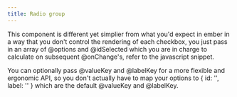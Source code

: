 ```yaml
---
title: Radio group
---
```

<EuiSpacer/>
<EuiPageHeader @pageTitle="Radio group"/>

<EuiSpacer />

<EuiText>
  <p>
    This component is different yet simplier from what you'd expect in ember in a way that you don't control the rendering of each checkbox, you just pass in an array of <EuiCode>@options</EuiCode> and <EuiCode>@idSelected</EuiCode> which you are in charge to calculate on subsequent <EuiCode>@onChange</EuiCode>'s, refer to the javascript snippet.
  </p>

  <p>
    You can optionally pass <EuiCode>@valueKey</EuiCode> and <EuiCode>@labelKey</EuiCode> for a more flexible and ergonomic API, so you don't actually have to map your options to
    <EuiCode>{ id: '', label: '' }</EuiCode> which are the default <EuiCode>@valueKey</EuiCode> and <EuiCode>@labelKey</EuiCode>.
  </p>
</EuiText>
